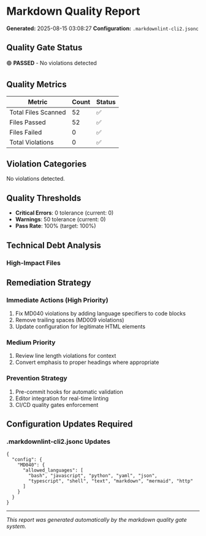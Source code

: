 # Markdown Quality Report

**Generated:** 2025-08-15 03:08:27
**Configuration:** `.markdownlint-cli2.jsonc`

## Quality Gate Status

🟢 **PASSED** - No violations detected

## Quality Metrics

| Metric | Count | Status |
|--------|-------|--------|
| Total Files Scanned | 52 | ✅ |
| Files Passed | 52 | ✅ |
| Files Failed | 0 | ✅ |
| Total Violations | 0 | ✅ |

## Violation Categories

No violations detected.

## Quality Thresholds

- **Critical Errors**: 0 tolerance (current: 0)
- **Warnings**: 50 tolerance (current: 0)
- **Pass Rate**: 100% (target: 100%)

## Technical Debt Analysis

### High-Impact Files

## Remediation Strategy

### Immediate Actions (High Priority)
1. Fix MD040 violations by adding language specifiers to code blocks
2. Remove trailing spaces (MD009 violations)
3. Update configuration for legitimate HTML elements

### Medium Priority
1. Review line length violations for context
2. Convert emphasis to proper headings where appropriate

### Prevention Strategy
1. Pre-commit hooks for automatic validation
2. Editor integration for real-time linting
3. CI/CD quality gates enforcement

## Configuration Updates Required

### .markdownlint-cli2.jsonc Updates
```jsonc
{
  "config": {
    "MD040": {
      "allowed_languages": [
        "bash", "javascript", "python", "yaml", "json",
        "typescript", "shell", "text", "markdown", "mermaid", "http"
      ]
    }
  }
}
```

---
*This report was generated automatically by the markdown quality gate system.*
